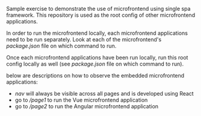 Sample exercise to demonstrate the use of microfrontend using single spa framework.
This repository is used as the root config of other microfrontend applications.

In order to run the microfrontend locally, each microfrontend applications need to be run separately. Look at each of the microfrontend's *package.json* file on which command to run.

Once each microfrontend applications have been run locally, run this root config locally as well (see *package.json* file on which command to run).

below are descriptions on how to observe the embedded microfrontend applications:

- *nav* will always be visible across all pages and is developed using React
- go to */page1* to run the Vue microfrontend application
- go to */page2* to run the Angular microfrontend application
